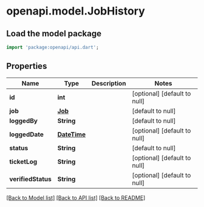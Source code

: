 # openapi.model.JobHistory

## Load the model package
```dart
import 'package:openapi/api.dart';
```

## Properties
Name | Type | Description | Notes
------------ | ------------- | ------------- | -------------
**id** | **int** |  | [optional] [default to null]
**job** | [**Job**](Job.md) |  | [default to null]
**loggedBy** | **String** |  | [default to null]
**loggedDate** | [**DateTime**](DateTime.md) |  | [optional] [default to null]
**status** | **String** |  | [default to null]
**ticketLog** | **String** |  | [optional] [default to null]
**verifiedStatus** | **String** |  | [optional] [default to null]

[[Back to Model list]](../README.md#documentation-for-models) [[Back to API list]](../README.md#documentation-for-api-endpoints) [[Back to README]](../README.md)


